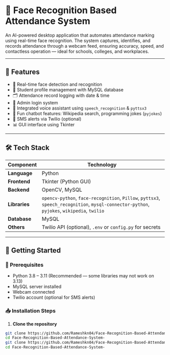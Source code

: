 # 🧠 Face Recognition Based Attendance System

An AI-powered desktop application that automates attendance marking using real-time face recognition. The system captures, identifies, and records attendance through a webcam feed, ensuring accuracy, speed, and contactless operation — ideal for schools, colleges, and workplaces.

---

## 📌 Features

- 🎥 Real-time face detection and recognition
- 👤 Student profile management with MySQL database
- 🗂 Attendance record logging with date & time
- 🔐 Admin login system
- 📢 Integrated voice assistant using `speech_recognition` & `pyttsx3`
- 💬 Fun chatbot features: Wikipedia search, programming jokes (`pyjokes`)
- 📲 SMS alerts via Twilio (optional)
- 📊 GUI interface using Tkinter

---

## 🛠 Tech Stack

| Component        | Technology                                     |
|------------------|------------------------------------------------|
| **Language**     | Python                                         |
| **Frontend**     | Tkinter (Python GUI)                           |
| **Backend**      | OpenCV, MySQL                                  |
| **Libraries**    | `opencv-python`, `face-recognition`, `Pillow`, `pyttsx3`, `speech_recognition`, `mysql-connector-python`, `pyjokes`, `wikipedia`, `twilio` |
| **Database**     | MySQL                                          |
| **Others**       | Twilio API (optional), `.env` or `config.py` for secrets |

---

## 🚀 Getting Started

### 🔧 Prerequisites

- Python 3.8 – 3.11 (Recommended — some libraries may not work on 3.13)
- MySQL server installed
- Webcam connected
- Twilio account (optional for SMS alerts)

### 📥 Installation Steps

1. **Clone the repository**

```bash
git clone https://github.com/Rameshkn04/Face-Recognition-Based-Attendance-System-.git
cd Face-Recognition-Based-Attendance-System-
git clone https://github.com/Rameshkn04/Face-Recognition-Based-Attendance-System-.git
cd Face-Recognition-Based-Attendance-System-

